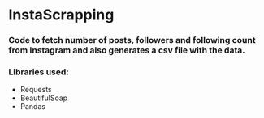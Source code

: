 # InstaScrapping

### Code to fetch number of posts, followers and following count from Instagram and also generates a csv file with the data.

### Libraries used:
  * Requests
  * BeautifulSoap
  * Pandas
